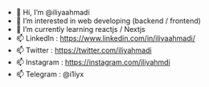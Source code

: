 - 👋 Hi, I’m @iliyaahmadi
- 👀 I’m interested in web developing (backend / frontend)
- 🌱 I’m currently learning reactjs / Nextjs
- 📫 LinkedIn : https://www.linkedin.com/in/iliyaahmadi/
- 📫 Twitter : https://twitter.com/iliyahmadi
- 📫 Instagram : https://instagram.com/iliyahmdi
- 📫 Telegram : @i1iyx

<!---
iliyaahmadi/iliyaahmadi is a ✨ special ✨ repository because its `README.md` (this file) appears on your GitHub profile.
You can click the Preview link to take a look at your changes.
--->
